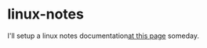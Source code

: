 # linux-notes
I'll setup a linux notes documentation[at this page](https://dl.dropboxusercontent.com/u/65211911/linuxnotes/index.html) someday.
